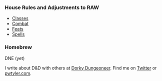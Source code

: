 ### House Rules and Adjustments to RAW
* [Classes](classes.md)
* [Combat](combat.md)
* [Feats](feats.md)
* [Spells](spells.md)

### Homebrew 
DNE (yet)

I write about D&D with others at [Dorky Dungeoneer](https://dorkydungeoneer.com). Find me on [Twitter](https://twitter.com/pwtyler) or [pwtyler.com](https://pwtyler.com).